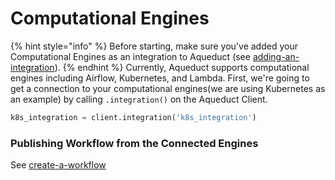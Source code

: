 # Computational Engines

{% hint style="info" %}
Before starting, make sure you've added your Computational Engines as an integration to Aqueduct (see [adding-an-integration](../adding-an-integration/ "mention")).
{% endhint %}
Currently, Aqueduct supports computational engines including Airflow, Kubernetes, and Lambda. First, we're going to get a connection to your computational engines(we are using Kubernetes as an example) by calling `.integration()` on the Aqueduct Client.&#x20;

```python
k8s_integration = client.integration('k8s_integration')

```

### Publishing Workflow from the Connected Engines
See [create-a-workflow](../../workflows/creating-a-workflow.md "mention")
